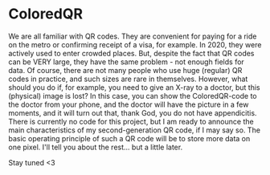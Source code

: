 # ColoredQR
We are all familiar with QR codes. They are convenient for paying for a ride on the metro or confirming receipt of a visa, for example. In 2020, they were actively used to enter crowded places.
But, despite the fact that QR codes can be VERY large, they have the same problem - not enough fields for data. Of course, there are not many people who use huge (regular) QR codes in practice, and such sizes are rare in themselves. 
However, what should you do if, for example, you need to give an X-ray to a doctor, but this (physical) image is lost? In this case, you can show the ColoredQR-code to the doctor from your phone, and the doctor will have the picture in a few moments, and it will turn out that, thank God, you do not have appendicitis.
There is currently no code for this project, but I am ready to announce the main characteristics of my second-generation QR code, if I may say so.
The basic operating principle of such a QR code will be to store more data on one pixel. I'll tell you about the rest... but a little later.

Stay tuned <3
